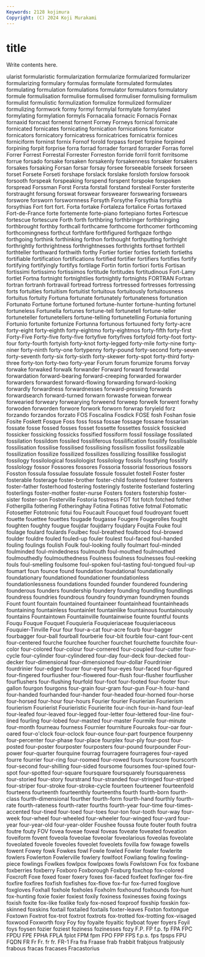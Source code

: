 ```yaml
---
Keywords: 2128 kojimura
Copyright: (C) 2024 Koji Murakami
---
```


# title

Write contents here.



ularist formularistic formularization formularize formularized formularizer formularizing formulary formulas formulate
formulated formulates formulating formulation formulations formulator formulators formulatory formule formulisation
formulise formulised formuliser formulising formulism formulist formulistic formulization formulize formulized
formulizer formulizing formwork formy formyl formylal formylate formylated formylating formylation
formyls Fornacalia fornacic Fornacis Fornax fornaxid forncast fornenst fornent Forney
Forneys fornical fornicate fornicated fornicates fornicating fornication fornications fornicator fornicators
fornicatory fornicatress fornicatrices fornicatrix fornices forniciform forninst fornix Fornof forold
forpass forpet forpine forpined forpining forpit forprise forra forrad forrader
forrard forrarder Forras forrel Forrer Forrest Forrestal Forrester Forreston forride
forril forrit forritsome forrue forsado forsake forsaken forsakenly forsakenness forsaker
forsakers forsakes forsaking Forsan forsar forsay forsee forseeable forseek forseen
forset Forsete Forseti forshape forslack forslake forsloth forslow forsook forsooth
forspeak forspeaking forspend forspent forspoke forspoken forspread Forssman Forst Forsta
forstall forstand forsteal Forster forsterite forstraught forsung forswat forswear forswearer
forswearing forswears forswore forsworn forswornness Forsyth Forsythe Forsythia forsythia forsythias
Fort fort fort. Forta fortake Fortaleza fortalice Fortas fortaxed Fort-de-France
forte fortemente forte-piano fortepiano fortes Fortescue fortescue fortescure Forth forth
forthbring forthbringer forthbringing forthbrought forthby forthcall forthcame forthcome forthcomer forthcoming
forthcomingness forthcut forthfare forthfigured forthgaze forthgo forthgoing forthink forthinking forthon
forthought forthputting forthright forthrightly forthrightness forthrightnesses forthrights forthset forthtell forthteller
forthward forthwith forthy Fortier fortier forties fortieth fortieths fortifiable fortification
fortifications fortified fortifier fortifiers fortifies fortify fortifying fortifyingly fortifys fortilage
Fortin fortin fortiori fortis Fortisan fortissimi fortissimo fortissimos fortitude fortitudes
fortitudinous Fort-Lamy fortlet Fortna fortnight fortnightlies fortnightly fortnights FORTRAN Fortran
fortran fortranh fortravail fortread fortress fortressed fortresses fortressing forts fortuities
fortuitism fortuitist fortuitous fortuitously fortuitousness fortuitus fortuity Fortuna fortunate fortunately
fortunateness fortunation Fortunato Fortune fortune fortuned fortune-hunter fortune-hunting fortunel fortuneless
Fortunella fortunes fortune-tell fortunetell fortune-teller fortuneteller fortunetellers fortune-telling fortunetelling Fortunia
fortuning Fortunio fortunite fortunize Fortunna fortunous fortuuned forty forty-acre forty-eight
forty-eighth forty-eightmo forty-eightmos forty-fifth forty-first Forty-Five Forty-five forty-five fortyfive fortyfives
fortyfold forty-foot forty-four forty-fourth fortyish forty-knot forty-legged forty-mile forty-nine forty-niner
forty-ninth forty-one fortypenny forty-pound forty-second forty-seven forty-seventh forty-six forty-sixth forty-skewer
forty-spot forty-third forty-three forty-ton forty-two forty-year Forum forum forumize forums
forvay forwake forwaked forwalk forwander Forward forward forwardal forwardation forward-bearing
forward-creeping forwarded forwarder forwarders forwardest forward-flowing forwarding forward-looking forwardly forwardness
forwardnesses forward-pressing forwards forwardsearch forward-turned forwarn forwaste forwean forwear forwearied
forweary forwearying forweend forweep forwelk forwent forwhy forwoden forworden forwore
forwork forworn forwrap foryield forz forzando forzandos forzato FOS Foscalina
Fosdick FOSE fosh Foshan fosie Fosite Foskett Fosque Foss foss
fossa fossae fossage fossane fossarian fossate fosse fossed fosses fosset
fossette fossettes fossick fossicked fossicker fossicking fossicks fossified fossiform fossil
fossilage fossilated fossilation fossildom fossiled fossiliferous fossilification fossilify fossilisable fossilisation
fossilise fossilised fossilising fossilism fossilist fossilizable fossilization fossilize fossilized fossilizes
fossilizing fossillike fossilogist fossilogy fossilological fossilologist fossilology fossils fosslfying fosslify
fosslology fossor Fossores fossores Fossoria fossorial fossorious fossors Fosston fossula
fossulae fossulate fossule fossulet fostell Foster foster fosterable fosterage foster-brother
foster-child fostered fosterer fosterers foster-father fosterhood fostering fosteringly fosterite fosterland
fosterling fosterlings foster-mother foster-nurse Fosters fosters fostership foster-sister foster-son Fosterville
Fostoria fostress FOT fot fotch fotched fother Fothergilla fothering Fotheringhay
Fotina Fotinas fotive fotmal Fotomatic Fotosetter Fototronic fotui fou Foucault
Foucquet foud foudroyant fouett fouette fouettee fouettes fougade fougasse Fougere
Fougerolles fought foughten foughty fougue foujdar foujdarry foujdary Foujita Fouke
foul foulage foulard foulards Foulbec foul-breathed foulbrood foul-browed foulder fouldre
fouled fouled-up fouler foulest foul-faced foul-handed fouling foulings foulish Foulk
foul-looking foully foulmart foul-minded foulminded foul-mindedness foulmouth foul-mouthed foulmouthed foulmouthedly
foulmouthedness Foulness foulness foulnesses foul-reeking fouls foul-smelling foulsome foul-spoken foul-tasting
foul-tongued foul-up foumart foun founce found foundation foundational foundationally foundationary
foundationed foundationer foundationless foundationlessness foundations founded founder foundered foundering founderous
founders foundership foundery founding foundling foundlings foundress foundries foundrous foundry
foundryman foundrymen founds Fount fount fountain fountained fountaineer fountainhead fountainheads
fountaining fountainless fountainlet fountainlike fountainous fountainously fountains Fountaintown Fountainville fountainwise
founte fountful founts Fouqu Fouque Fouquet Fouquieria Fouquieriaceae fouquieriaceous Fouquier-Tinville
Four four four-a-cat four-acre fourb four-bagger fourbagger four-ball fourball fourberie
four-bit fourble four-cant four-cent four-centered fourche fourchee fourcher fourchet fourchette
fourchite four-color four-colored four-colour four-cornered four-coupled four-cutter four-cycle four-cylinder four-cylindered
four-day four-deck four-decked four-decker four-dimensional four-dimensioned four-dollar Fourdrinier fourdrinier four-edged
fourer four-eyed four-eyes four-faced four-figured four-fingered fourfiusher four-flowered four-flush four-flusher
fourflusher fourflushers four-flushing fourfold four-foot four-footed four-footer four-gallon fourgon fourgons
four-grain four-gram four-gun Four-h four-hand four-handed fourhanded four-hander four-headed four-horned
four-horse four-horsed four-hour four-hours Fourier fourier Fourierian Fourierism fourierism Fourierist
Fourieristic Fourierite four-inch four-in-hand four-leaf four-leafed four-leaved four-legged four-letter four-lettered
four-line four-lined fourling four-lobed four-masted four-master Fourmile four-minute four-month fourneau
fourness Fournier fourniture Fouroaks four-oar four-oared four-o'clock four-oclock four-ounce four-part
fourpence fourpenny four-percenter four-phase four-place fourplex four-ply four-post four-posted four-poster
fourposter fourposters four-pound fourpounder Four-power four-quarter fourquine fourrag fourragere fourrageres
four-rayed fourre fourrier four-ring four-roomed four-rowed fours fourscore fourscorth four-second
four-shilling four-sided foursome foursomes four-spined four-spot four-spotted four-square foursquare foursquarely
foursquareness four-storied four-story fourstrand four-stranded four-stringed four-striped four-striper four-stroke four-stroke-cycle
fourteen fourteener fourteenfold fourteens fourteenth fourteenthly fourteenths fourth fourth-born fourth-class
fourth-dimensional fourther fourth-form fourth-hand fourthly fourth-rate fourth-rateness fourth-rater fourths fourth-year
four-time four-times-accented four-tined four-toed four-toes four-ton four-tooth four-way four-week four-wheel
four-wheeled four-wheeler four-winged four-yard four-year four-year-old four-year-older Foushee foussa foute
fouter fouth foutra foutre fouty FOV fovea foveae foveal foveas
foveate foveated foveation foveiform fovent foveola foveolae foveolar foveolarious foveolas
foveolate foveolated foveole foveoles foveolet foveolets fovilla fow fowage fowells
fowent Fowey fowk Fowkes fowl Fowle fowled Fowler fowler fowlerite
fowlers Fowlerton Fowlerville fowlery fowlfoot Fowliang fowling fowling-piece fowlings Fowlkes
fowlpox fowlpoxes fowls Fowlstown Fox fox foxbane foxberries foxberry Foxboro
Foxborough Foxburg foxchop fox-colored Foxcroft Foxe foxed foxer foxery foxes
fox-faced foxfeet foxfinger fox-fire foxfire foxfires foxfish foxfishes fox-flove fox-fur
fox-furred foxglove foxgloves Foxhall foxhole foxholes Foxholm foxhound foxhounds fox-hunt
fox-hunting foxie foxier foxiest foxily foxiness foxinesses foxing foxings foxish
foxite fox-like foxlike foxly fox-nosed foxproof foxship foxskin fox-skinned foxskins
foxtail foxtailed foxtails foxter-leaves Foxton foxtongue Foxtown Foxtrot fox-trot foxtrot
foxtrots fox-trotted fox-trotting fox-visaged foxwood Foxworth foxy Foy foy foyaite
foyaitic foyboat foyer foyers Foyil foys foysen fozier foziest foziness
fozinesses fozy F.P. FP f.p. fp FPA FPC FPDU FPE
FPHA FPLA fplot FPM fpm FPO FPP FPS f.p.s. fps
fpsps FPU FQDN FR Fr Fr. fr fr. FR-1 Fra
fra Fraase frab frabbit frabjous frabjously frabous fracas fracases Fracastorius
